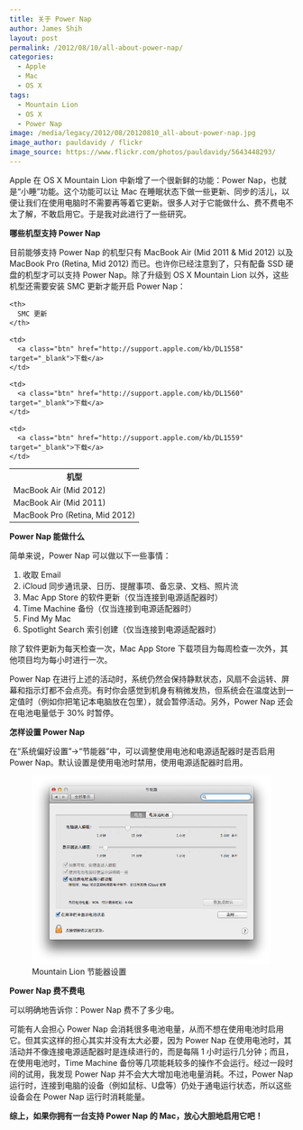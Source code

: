 ```yaml
---
title: 关于 Power Nap
author: James Shih
layout: post
permalink: /2012/08/10/all-about-power-nap/
categories:
  - Apple
  - Mac
  - OS X
tags:
  - Mountain Lion
  - OS X
  - Power Nap
image: /media/legacy/2012/08/20120810_all-about-power-nap.jpg
image_author: pauldavidy / flickr
image_source: https://www.flickr.com/photos/pauldavidy/5643448293/
---
```

Apple 在 OS X Mountain Lion 中新增了一个很新鲜的功能：Power Nap，也就是“小睡”功能。这个功能可以让 Mac 在睡眠状态下做一些更新、同步的活儿，以便让我们在使用电脑时不需要再等着它更新。很多人对于它能做什么、费不费电不太了解，不敢启用它。于是我对此进行了一些研究。

<!--more-->

**哪些机型支持 Power Nap**

目前能够支持 Power Nap 的机型只有 MacBook Air (Mid 2011 & Mid 2012) 以及 MacBook Pro (Retina, Mid 2012) 而已。也许你已经注意到了，只有配备 SSD 硬盘的机型才可以支持 Power Nap。除了升级到 OS X Mountain Lion 以外，这些机型还需要安装 SMC 更新才能开启 Power Nap：

<table>
  <tr>
    <th>
      机型
    </th>
    
    <th>
      SMC 更新
    </th>
  </tr>
  
  <tr>
    <td>
      MacBook Air (Mid 2012)
    </td>
    
    <td>
      <a class="btn" href="http://support.apple.com/kb/DL1558" target="_blank">下载</a>
    </td>
  </tr>
  
  <tr>
    <td>
      MacBook Air (Mid 2011)
    </td>
    
    <td>
      <a class="btn" href="http://support.apple.com/kb/DL1560" target="_blank">下载</a>
    </td>
  </tr>
  
  <tr>
    <td>
      MacBook Pro (Retina, Mid 2012)
    </td>
    
    <td>
      <a class="btn" href="http://support.apple.com/kb/DL1559" target="_blank">下载</a>
    </td>
  </tr>
</table>

**Power Nap 能做什么**

简单来说，Power Nap 可以做以下一些事情：

1.  收取 Email
2.  iCloud 同步通讯录、日历、提醒事项、备忘录、文档、照片流
3.  Mac App Store 的软件更新（仅当连接到电源适配器时）
4.  Time Machine 备份（仅当连接到电源适配器时）
5.  Find My Mac
6.  Spotlight Search 索引创建（仅当连接到电源适配器时）

除了软件更新为每天检查一次，Mac App Store 下载项目为每周检查一次外，其他项目均为每小时进行一次。

Power Nap 在进行上述的活动时，系统仍然会保持静默状态，风扇不会运转、屏幕和指示灯都不会点亮。有时你会感觉到机身有稍微发热，但系统会在温度达到一定值时（例如你把笔记本电脑放在包里），就会暂停活动。另外，Power Nap 还会在电池电量低于 30% 时暂停。

**怎样设置 Power Nap**

在“系统偏好设置”->“节能器”中，可以调整使用电池和电源适配器时是否启用 Power Nap。默认设置是使用电池时禁用，使用电源适配器时启用。

<figure>
  <img src="/media/legacy/2012/08/20120809_mountain-lion-power-nap-settings.png" alt="Mountain Lion Power Nap Settings">
  <figcaption>Mountain Lion 节能器设置</figcaption>
</figure>

**Power Nap 费不费电**

可以明确地告诉你：Power Nap 费不了多少电。

可能有人会担心 Power Nap 会消耗很多电池电量，从而不想在使用电池时启用它。但其实这样的担心其实并没有太大必要，因为 Power Nap 在使用电池时，其活动并不像连接电源适配器时是连续进行的，而是每隔 1 小时运行几分钟；而且，在使用电池时，Time Machine 备份等几项能耗较多的操作不会运行。经过一段时间的试用，我发现 Power Nap 并不会大大增加电池电量消耗。不过，Power Nap 运行时，连接到电脑的设备（例如鼠标、U盘等）仍处于通电运行状态，所以这些设备会在 Power Nap 运行时消耗能量。

**综上，如果你拥有一台支持 Power Nap 的 Mac，放心大胆地启用它吧！**
